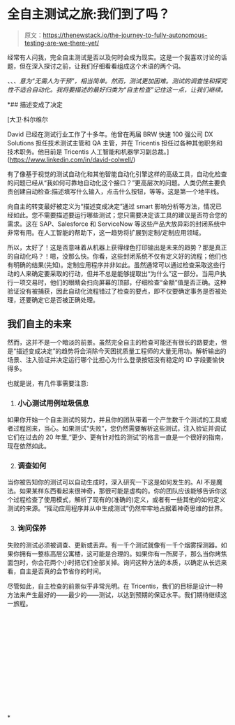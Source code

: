# 全自主测试之旅:我们到了吗？

> 原文：<https://thenewstack.io/the-journey-to-fully-autonomous-testing-are-we-there-yet/>

经常有人问我，完全自主测试是否以及何时会成为现实。这是一个我喜欢讨论的话题，但在深入探讨之前，让我们仔细看看组成这个术语的两个词。

*、*、*、*意为“无需人为干预”，相当简单。然而，测试*更加困难。测试的调查性和探究性不适合自动化。我将要描述的最好归类为“自主检查”记住这一点，让我们继续。*

 *## 描述变成了决定

 [大卫·科尔维尔

David 已经在测试行业工作了十多年。他曾在两届 BRW 快速 100 强公司 DX Solutions 担任技术测试主管和 QA 主管，并在 Tricentis 担任过各种其他职务和技术职务。他目前是 Tricentis 人工智能和机器学习副总裁。](https://www.linkedin.com/in/david-colwell/) 

有了像基于视觉的测试自动化和其他智能自动化引擎这样的高级工具，自动化检查的问题已经从“我如何可靠地自动化这个接口？”更高层次的问题。人类仍然主要负责创建自动检查:描述填写什么输入，点击什么按钮，等等。这是第一个地平线。

向自主的转变最好被定义为“描述变成决定”通过 smart 影响分析等方法，情况已经如此。您不需要描述要运行哪些测试；您只需要决定该工具的建议是否符合您的需求。这在 SAP、Salesforce 和 ServiceNow 等这些产品大放异彩的封闭系统中非常有用。在人工智能的帮助下，这一趋势将扩展到定制/定制应用领域。

所以，太好了！这是否意味着从机器上获得绿色打印输出是未来的趋势？那是真正的自动化吗？！嗯，没那么快。你看，这些封闭系统不仅有定义好的流程；他们也有明确的结果(先知)。定制应用程序并非如此。虽然通常可以通过检查采取这些行动的人来确定要采取的行动，但并不总是能够提取出“为什么”这一部分。当用户执行一项交易时，他们的眼睛会扫向屏幕的顶部，仔细检查“金额”值是否正确。这种验证没有被捕获，因此自动化流程错过了检查的要点，即不仅要确定事务是否被处理，还要确定它是否被正确处理。

## 我们自主的未来

然而，这并不是一个暗淡的前景。虽然完全自主的检查可能还有很长的路要走，但是“描述变成决定”的趋势将会消除今天困扰质量工程师的大量无用功。解析输出的场景、注入验证并决定运行哪个比担心为什么登录按钮没有稳定的 ID 字段要愉快得多。

也就是说，有几件事需要注意:

1.  ### 小心测试用例垃圾信息

如果你开始一个自主测试的努力，并且你的团队带着一个产生数千个测试的工具或者过程回来，当心。如果测试“失败”，您仍然需要解析这些测试，注入验证并调试它们在过去的 20 年里,“更少、更有针对性的测试”的格言一直是一个很好的指南，现在依然如此。

2.  ### 调查如何

当你被告知你的测试可以自动生成时，深入研究一下这是如何发生的。AI 不是魔法。如果某样东西看起来很神奇，那很可能是虚构的。你的团队应该能够告诉你这个过程检查了使用模式，解析了现有的(准确的)定义，或者有一些其他的如何定义测试的来源。“摇动应用程序并从中生成测试”仍然牢牢地占据着神奇思维的世界。

3.  ### 询问保养

失败的测试必须被调查、更新或丢弃。有一千个测试就像有一千个烟雾探测器。如果你拥有一整栋高层公寓楼，这可能是合理的。如果你有一所房子，那么当你烤焦面包时，你会花两个小时把它们全部关掉。询问这种方法的本质，以确定从长远来看，自主是否真的会节省你的时间。

尽管如此，自主检查的前景似乎非常光明。在 Tricentis，我们的目标是设计一种方法来产生最好的——最少的——测试，以达到预期的保证水平。我们期待继续这一旅程。

<svg xmlns:xlink="http://www.w3.org/1999/xlink" viewBox="0 0 68 31" version="1.1"><title>Group</title> <desc>Created with Sketch.</desc></svg>*